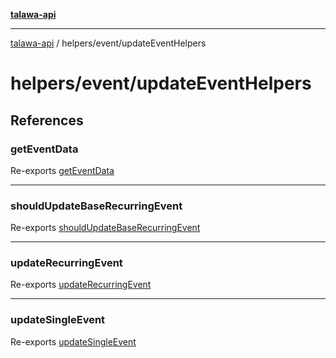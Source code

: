 [**talawa-api**](../../../README.md)

***

[talawa-api](../../../modules.md) / helpers/event/updateEventHelpers

# helpers/event/updateEventHelpers

## References

### getEventData

Re-exports [getEventData](getEventData/functions/getEventData.md)

***

### shouldUpdateBaseRecurringEvent

Re-exports [shouldUpdateBaseRecurringEvent](shouldUpdateBaseRecurringEvent/functions/shouldUpdateBaseRecurringEvent.md)

***

### updateRecurringEvent

Re-exports [updateRecurringEvent](updateRecurringEvent/functions/updateRecurringEvent.md)

***

### updateSingleEvent

Re-exports [updateSingleEvent](updateSingleEvent/functions/updateSingleEvent.md)
